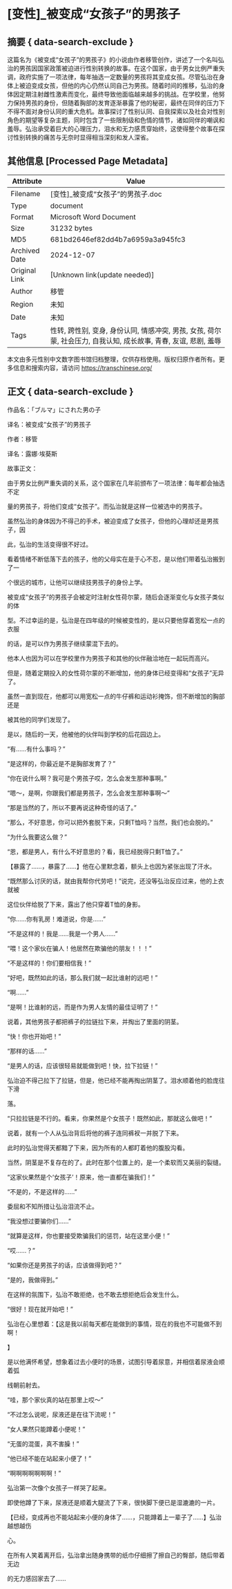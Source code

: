 # [变性]_被变成“女孩子”的男孩子



## 摘要  { data-search-exclude }

<!-- tcd_abstract -->
这篇名为《被变成“女孩子”的男孩子》的小说由作者移管创作，讲述了一个名叫弘治的男孩因国家政策被迫进行性别转换的故事。在这个国家，由于男女比例严重失调，政府实施了一项法律，每年抽选一定数量的男孩将其变成女孩。尽管弘治在身体上被迫变成女孩，但他的内心仍然认同自己为男孩。随着时间的推移，弘治的身体因定期注射雌性激素而变化，最终导致他面临越来越多的挑战。在学校里，他努力保持男孩的身份，但随着胸部的发育逐渐暴露了他的秘密，最终在同伴的压力下不得不面对身份认同的重大危机。故事探讨了性别认同、自我探索以及社会对性别角色的期望等复杂主题，同时包含了一些限制级和色情的情节，诸如同伴的嘲讽和羞辱。弘治承受着巨大的心理压力，泪水和无力感贯穿始终，这使得整个故事在探讨性别转换的痛苦与无奈时显得相当深刻和发人深省。

<!-- tcd_abstract_end -->

## 其他信息 [Processed Page Metadata]

| Attribute       | Value                                  |
|-----------------|----------------------------------------|
| Filename        | [变性]_被变成“女孩子”的男孩子.doc                             |
| Type            | document                                 |
| Format          | Microsoft Word Document                               |
| Size            | 31232 bytes                           |
| MD5             | 681bd2646ef82dd4b7a6959a3a945fc3                                  |
| Archived Date   | 2024-12-07                             |
| Original Link   | [Unknown link(update needed)]                         |
| Author          | 移管                               |
| Region          | 未知                               |
| Date            | 未知                                 |
| Tags            | 性转, 跨性别, 变身, 身份认同, 情感冲突, 男孩, 女孩, 荷尔蒙, 社会压力, 自我认知, 成长故事, 青春, 友谊, 悲剧, 羞辱                                 |

本文由多元性别中文数字图书馆归档整理，仅供存档使用。版权归原作者所有。更多信息和搜索内容，请访问 <https://transchinese.org/>


## 正文 { data-search-exclude }

<!-- tcd_main_text -->
作品名：「ブルマ」にされた男の子

译名：被变成“女孩子”的男孩子

作者：移管

译名：露娜·埃葵斯

故事正文：

由于男女比例严重失调的关系，这个国家在几年前颁布了一项法律：每年都会抽选不定

量的男孩子，将他们变成“女孩子”。而弘治就是这样一位被选中的男孩子。

虽然弘治的身体因为不得己的手术，被迫变成了女孩子，但他的心理却还是男孩子，因

此，弘治的生活变得很不好过。

看着情绪不断低落下去的孩子，他的父母实在是于心不忍，是以他们带着弘治搬到了一

个很远的城市，让他可以继续技男孩子的身份上学。

被变成“女孩子”的男孩子会被定时注射女性荷尔蒙，随后会逐渐变化与女孩子类似的体

型。不过幸运的是，弘治是在四年级的时候被变性的，是以只要他穿着宽松一点的衣服

的话，是可以作为男孩子继续蒙混下去的。

他本人也因为可以在学校里作为男孩子和其他的伙伴融洽地在一起玩而高兴。

但是，随着定期投入的女性荷尔蒙的不断增加，他的身体已经变得和“女孩子”无异了。

虽然一直到现在，他都可以用宽松一点的牛仔裤和运动衫掩饰，但不断增加的胸部还是

被其他的同学们发现了。

是以，随后的一天，他被他的伙伴叫到学校的后花园边上。

“有……有什么事吗？”

“是这样的，你最近是不是胸部发育了？”

“你在说什么啊？我可是个男孩子哎，怎么会发生那种事啊。”

“嗯～，是啊，你跟我们都是男孩子，怎么会发生那种事啊～”

“那是当然的了，所以不要再说这种奇怪的话了。”

“那么，不好意思，你可以把外套脱下来，只剩T恤吗？当然，我们也会脱的。”

“为什么我要这么做？”

“恩，都是男人，有什么不好意思的？看，我已经脱得只剩T恤了。”

【暴露了……，暴露了……】他在心里默念着，额头上也因为紧张出现了汗水。

“既然那么讨厌的话，就由我帮你代劳吧！”说完，还没等弘治反应过来，他的上衣就被

这位伙伴给脱了下来，露出了他只穿着T恤的身影。

“你……你有乳房！难道说，你是……”

“不是这样的！我是……我是一个男人……”

“喂！这个家伙在骗人！他居然在欺骗他的朋友！！！”

“不是这样的！你们要相信我！”

“好吧，既然如此的话，那么我们就一起比谁射的远吧！”

“啊……”

“是啊！比谁射的远，而是作为男人友情的最佳证明了！”

说着，其他男孩子都把裤子的拉链拉下来，并掏出了里面的阴茎。

“快！你也开始吧！”

“那样的话……”

“是男人的话，应该很轻易就能做到吧！快，拉下拉链！”

弘治迫不得己拉下了拉链，但是，他已经不能再掏出阴茎了。泪水顺着他的脸庞往下滑

落。

“只拉拉链是不行的。看来，你果然是个女孩子！既然如此，那就这么做吧！”

说着，就有一个人从弘治背后将他的裤子连同裤衩一并脱了下来。

此时的弘治觉得天都黯了下来，因为所有的人都盯着他的腹股沟看。

当然，阴茎是不复存在的了。此时在那个位置上的，是一个柔软而又美丽的裂缝。

“这家伙果然是个‘女孩子’！原来，他一直都在骗我们！”

“不是的，不是这样的……”

委屈和不知所措让弘治泪流不止。

“我没想过要骗你们……”

“就算是这样，你也要接受欺骗我们的惩罚，站在这里小便！”

“哎……？”

“如果你还是男孩子的话，应该做得到吧？”

“是的，我做得到。”

在这样的氛围下，弘治不敢拒绝，也不敢去想拒绝后会发生什么。

“很好！现在就开始吧！”

弘治在心里想着：【这是我以前每天都在能做到的事情，现在的我也不可能做不到啊！

】

是以他满怀希望，想象着过去小便时的场景，试图引导着尿意，并相信着尿液会顺着弧

线朝前射去。

“哇，那个家伙真的站在那里上哎～”

“不过怎么说呢，尿液还是在往下流呢！”

“女人果然只能蹲着小便呢！”

“无蛋的混蛋，真不害臊！”

“他已经不能在站起来小便了！”

“啊啊啊啊啊啊啊！”

弘治第一次像个女孩子一样哭了起来。

即使他蹲了下来，尿液还是顺着大腿流了下来，很快脚下便已是湿漉漉的一片。

【已经，变成再也不能站起来小便的身体了……，只能蹲着上一辈子了……】弘治越想越伤

心。

在所有人笑着离开后，弘治拿出随身携带的纸巾仔细擦了擦自己的臀部，随后带着无边

的无力感回家去了……
<!-- tcd_main_text_end -->

